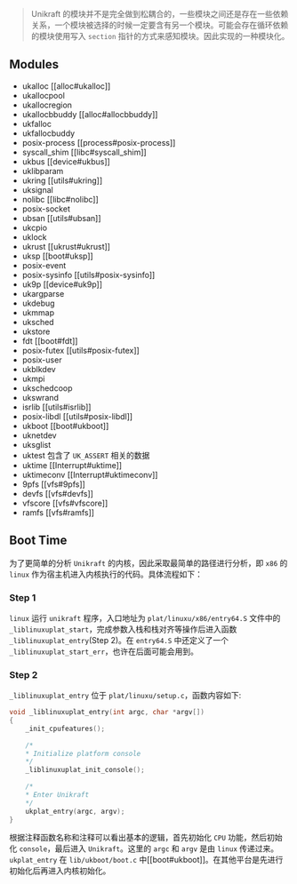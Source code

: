 > Unikraft 的模块并不是完全做到松耦合的，一些模块之间还是存在一些依赖关系，一个模块被选择的时候一定要含有另一个模块。可能会存在循环依赖的模块使用写入 `section` 指针的方式来感知模块。因此实现的一种模块化。

## Modules
- ukalloc [[alloc#ukalloc]]
- ukallocpool
- ukallocregion
- ukallocbbuddy [[alloc#allocbbuddy]]
- ukfalloc
- ukfallocbuddy
- posix-process [[process#posix-process]]
- syscall_shim [[libc#syscall_shim]]
- ukbus [[device#ukbus]]
- uklibparam
- ukring [[utils#ukring]]
- uksignal
- nolibc [[libc#nolibc]]
- posix-socket
- ubsan [[utils#ubsan]]
- ukcpio
- uklock
- ukrust [[ukrust#ukrust]]
- uksp [[boot#uksp]]
- posix-event
- posix-sysinfo [[utils#posix-sysinfo]]
- uk9p [[device#uk9p]]
- ukargparse
- ukdebug
- ukmmap
- uksched
- ukstore
- fdt [[boot#fdt]]
- posix-futex [[utils#posix-futex]]
- posix-user
- ukblkdev
- ukmpi
- ukschedcoop
- ukswrand
- isrlib [[utils#isrlib]]
- posix-libdl [[utils#posix-libdl]]
- ukboot [[boot#ukboot]]
- uknetdev
- uksglist
- uktest 包含了 `UK_ASSERT` 相关的数据
- uktime [[Interrupt#uktime]]
- uktimeconv [[Interrupt#uktimeconv]]
- 9pfs [[vfs#9pfs]]
- devfs [[vfs#devfs]]
- vfscore [[vfs#vfscore]]
- ramfs [[vfs#ramfs]]

## Boot Time
为了更简单的分析 `Unikraft` 的内核，因此采取最简单的路径进行分析，即 `x86` 的 `linux` 作为宿主机进入内核执行的代码。具体流程如下：
### Step 1
 `linux` 运行 `unikraft` 程序，入口地址为 `plat/linuxu/x86/entry64.S` 文件中的 `_liblinuxuplat_start`，完成参数入栈和栈对齐等操作后进入函数 `_liblinuxuplat_entry`(Step 2)。在 `entry64.S` 中还定义了一个 `_liblinuxuplat_start_err`，也许在后面可能会用到。
### Step 2
`_liblinuxuplat_entry` 位于 `plat/linuxu/setup.c`，函数内容如下:
```c
void _liblinuxuplat_entry(int argc, char *argv[])
{
	_init_cpufeatures();
	
	/*
	* Initialize platform console
	*/
	_liblinuxuplat_init_console();
	
	/*
	* Enter Unikraft
	*/
	ukplat_entry(argc, argv);
}
```
根据注释函数名称和注释可以看出基本的逻辑，首先初始化 `CPU` 功能，然后初始化 `console`，最后进入 `Unikraft`。这里的 `argc` 和 `argv` 是由 `linux` 传递过来。 `ukplat_entry` 在 `lib/ukboot/boot.c` 中[[boot#ukboot]]。在其他平台是先进行初始化后再进入内核初始化。
